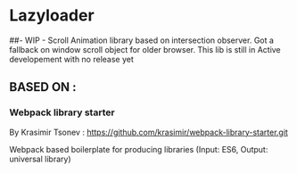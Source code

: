 # Lazyloader

##- WIP -
Scroll Animation library based on intersection observer.
Got a fallback on window scroll object for older browser.
This lib is still in Active developement with no release yet

## BASED ON :
### Webpack library starter

By Krasimir Tsonev : https://github.com/krasimir/webpack-library-starter.git

Webpack based boilerplate for producing libraries (Input: ES6, Output: universal library)
